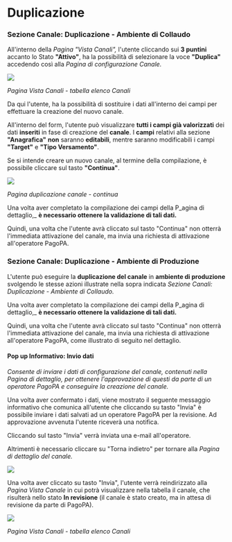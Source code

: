 # Duplicazione

### Sezione Canale: Duplicazione - Ambiente di Collaudo <a href="#sezione-canale-duplicazione-ambiente-di-collaudo" id="sezione-canale-duplicazione-ambiente-di-collaudo"></a>

All'interno della _Pagina "Vista Canali",_ l'utente cliccando sui **3 puntini** accanto lo Stato **"Attivo"**, ha la possibilità di selezionare la voce **"Duplica"** accedendo così alla _Pagina di configurazione Canale._

![](https://665034208-files.gitbook.io/\~/files/v0/b/gitbook-x-prod.appspot.com/o/spaces%2F46oWOwuxwu0HEYnJPQ4h%2Fuploads%2FxE9Gy6JXOh7Dt5fcP4xE%2Fimage.png?alt=media\&token=a33f1908-4043-4a3d-8cea-18129b5b0340)

_Pagina Vista Canali - tabella elenco Canali_

Da qui l'utente, ha la possibilità di sostituire i dati all'interno dei campi per effettuare la creazione del nuovo canale.

All'interno del form, l'utente può visualizzare **tutti i campi già valorizzati** dei dati **inseriti** in fase di creazione del **canale**. I **campi** relativi alla sezione **"Anagrafica"** **non** saranno **editabili**, mentre saranno modificabili i campi **"Target"** e **"Tipo Versamento"**.

Se si intende creare un nuovo canale, al termine della compilazione, è possibile cliccare sul tasto **"Continua"**.

![](https://665034208-files.gitbook.io/\~/files/v0/b/gitbook-x-prod.appspot.com/o/spaces%2F46oWOwuxwu0HEYnJPQ4h%2Fuploads%2FQLeipAxQulI5OhPrQ9dn%2Fimage.png?alt=media\&token=44214a83-c332-4243-a10d-1de8e31d900a)

_Pagina duplicazione canale - continua_

Una volta aver completato la compilazione dei campi della P_agina di dettaglio,_ **è necessario ottenere la validazione di tali dati.**

Quindi, una volta che l'utente avrà cliccato sul tasto "Continua" non otterrà l'immediata attivazione del canale, ma invia una richiesta di attivazione all'operatore PagoPA.

### Sezione Canale: Duplicazione - Ambiente di Produzione <a href="#sezione-canale-duplicazione-ambiente-di-produzione" id="sezione-canale-duplicazione-ambiente-di-produzione"></a>

L'utente può eseguire la **duplicazione del canale** in **ambiente di produzione** svolgendo le stesse azioni illustrate nella sopra indicata _Sezione Canali: Duplicazione - Ambiente di Collaudo._

Una volta aver completato la compilazione dei campi della P_agina di dettaglio,_ **è necessario ottenere la validazione di tali dati.**

Quindi, una volta che l'utente avrà cliccato sul tasto "Continua" non otterrà l'immediata attivazione del canale, ma invia una richiesta di attivazione all'operatore PagoPA, come illustrato di seguito nel dettaglio.

#### ​Pop up Informativo: Invio dati​ <a href="#pop-up-informativo-invio-dati" id="pop-up-informativo-invio-dati"></a>

_Consente di inviare i dati di configurazione del canale, contenuti nella Pagina di dettaglio, per ottenere l'approvazione di questi da parte di un operatore PagoPA e conseguire la creazione del canale._

Una volta aver confermato i dati, viene mostrato il seguente messaggio informativo che comunica all'utente che cliccando su tasto "Invia" è possibile inviare i dati salvati ad un operatore PagoPA per la revisione. Ad approvazione avvenuta l'utente riceverà una notifica.

Cliccando sul tasto "Invia" verrà inviata una e-mail all'operatore.

Altrimenti è necessario cliccare su "Torna indietro" per tornare alla _Pagina di dettaglio del canale._

![](https://665034208-files.gitbook.io/\~/files/v0/b/gitbook-x-prod.appspot.com/o/spaces%2F46oWOwuxwu0HEYnJPQ4h%2Fuploads%2FWHfNloe06d4Kkvp9hlDg%2Fimage.png?alt=media\&token=4e315477-43b2-4f38-a800-da48314f4b8e)

Una volta aver cliccato su tasto "Invia", l'utente verrà reindirizzato alla _Pagina Vista Canale_ in cui potrà visualizzare nella tabella il canale, che risulterà nello stato **In revisione** (il canale è stato creato, ma in attesa di revisione da parte di PagoPA).

![](https://665034208-files.gitbook.io/\~/files/v0/b/gitbook-x-prod.appspot.com/o/spaces%2F46oWOwuxwu0HEYnJPQ4h%2Fuploads%2FWPVDORAwJSInt7kzEZYf%2Fimage.png?alt=media\&token=9ab37296-eece-4364-95fe-dd2aa7496c55)

_Pagina Vista Canali - tabella elenco Canali_

